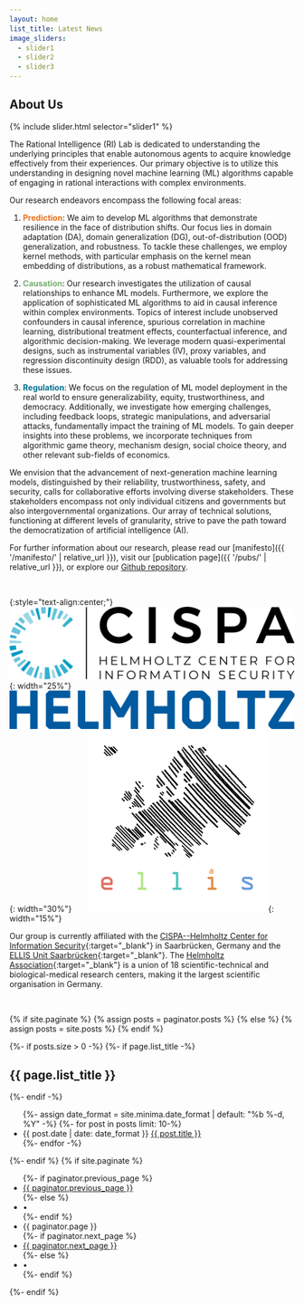 ```yaml
---
layout: home
list_title: Latest News
image_sliders:
  - slider1
  - slider2
  - slider3
---
```

<h2>About Us</h2>

{% include slider.html selector="slider1" %}


The Rational Intelligence (RI) Lab is dedicated to understanding the underlying principles that enable autonomous agents to acquire knowledge effectively from their experiences. Our primary objective is to utilize this understanding in designing novel machine learning (ML) algorithms capable of engaging in rational interactions with complex environments.

Our research endeavors encompass the following focal areas:

1. <span style="color:#e6701b">**Prediction**</span>: We aim to develop ML algorithms that demonstrate resilience in the face of distribution shifts. Our focus lies in domain adaptation (DA), domain generalization (DG), out-of-distribution (OOD) generalization, and robustness. To tackle these challenges, we employ kernel methods, with particular emphasis on the kernel mean embedding of distributions, as a robust mathematical framework. 

2. <span style="color:#73b06f">**Causation**</span>: Our research investigates the utilization of causal relationships to enhance ML models. Furthermore, we explore the application of sophisticated ML algorithms to aid in causal inference within complex environments. Topics of interest include unobserved confounders in causal inference, spurious correlation in machine learning, distributional treatment effects, counterfactual inference, and algorithmic decision-making. We leverage modern quasi-experimental designs, such as instrumental variables (IV), proxy variables, and regression discontinuity design (RDD), as valuable tools for addressing these issues.

3. <span style="color:#007090">**Regulation**</span>: We focus on the regulation of ML model deployment in the real world to ensure generalizability, equity, trustworthiness, and democracy. Additionally, we investigate how emerging challenges, including feedback loops, strategic manipulations, and adversarial attacks, fundamentally impact the training of ML models. To gain deeper insights into these problems, we incorporate techniques from algorithmic game theory, mechanism design, social choice theory, and other relevant sub-fields of economics.

We envision that the advancement of next-generation machine learning models, distinguished by their reliability, trustworthiness, safety, and security, calls for collaborative efforts involving diverse stakeholders. These stakeholders encompass not only individual citizens and governments but also intergovernmental organizations. Our array of technical solutions, functioning at different levels of granularity, strive to pave the path toward the democratization of artificial intelligence (AI).

For further information about our research, please read our [manifesto]({{ '/manifesto/' | relative_url }}), visit our [publication page]({{ '/pubs/' | relative_url }}), or explore our [Github repository](https://github.com/muandet-lab).

<br>

{:style="text-align:center;"}
![CISPA](/assets/img/cispa_logo.png){: width="25%"}  &nbsp;&nbsp;&nbsp;&nbsp;&nbsp;&nbsp;
![Helmholtz](/assets/img/helmholtz_logo.png){: width="30%"}  &nbsp;&nbsp;&nbsp;&nbsp;&nbsp;
![ELLIS](/assets/img/ellis_logo.png){: width="15%"}  

Our group is currently affiliated with the [CISPA--Helmholtz Center for Information Security](https://cispa.de/en){:target="_blank"} in Saarbrücken, Germany and the [ELLIS Unit Saarbrücken](https://ellis.eu/units/saarbrucken){:target="_blank"}. The [Helmholtz Association](https://www.helmholtz.de/en/){:target="_blank"} is a union of 18 scientific-technical and biological-medical research centers, making it the largest scientific organisation in Germany.

<br>

  {% if site.paginate %}
    {% assign posts = paginator.posts %}
  {% else %}
    {% assign posts = site.posts %}
  {% endif %}

  {%- if posts.size > 0 -%}
    {%- if page.list_title -%}
      <h2>{{ page.list_title }}</h2>
    {%- endif -%}
    <ul>
      {%- assign date_format = site.minima.date_format | default: "%b %-d, %Y" -%}
      {%- for post in posts limit: 10-%}
      <li>
        <span class="post-meta">{{ post.date | date: date_format }}</span>
          <a href="{{ post.url | relative_url }}">
            {{ post.title }}
          </a>
      </li>
      {%- endfor -%}
    </ul>
    {%- endif %}
    {% if site.paginate %}
      <div class="pager">
        <ul class="pagination">
        {%- if paginator.previous_page %}
          <li><a href="{{ paginator.previous_page_path | relative_url }}" class="previous-page">{{ paginator.previous_page }}</a></li>
        {%- else %}
          <li><div class="pager-edge">•</div></li>
        {%- endif %}
          <li><div class="current-page">{{ paginator.page }}</div></li>
        {%- if paginator.next_page %}
          <li><a href="{{ paginator.next_page_path | relative_url }}" class="next-page">{{ paginator.next_page }}</a></li>
        {%- else %}
          <li><div class="pager-edge">•</div></li>
        {%- endif %}
        </ul>
      </div>
    {%- endif %} 